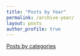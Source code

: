 ```yaml
---
title: "Posts by Year"
permalink: /archive-year/
layout: posts
author_profile: true
---
```


[Posts by categories](/category-archive/)